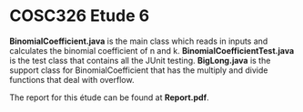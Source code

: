 # COSC326 Etude 6

**BinomialCoefficient.java** is the main class which reads in inputs and calculates the binomial coefficient of n and k. 
**BinomialCoefficientTest.java** is the test class that contains all the JUnit testing.
**BigLong.java** is the support class for BinomialCoefficient that has the multiply and divide functions that deal with overflow.

The report for this étude can be found at **Report.pdf**.

